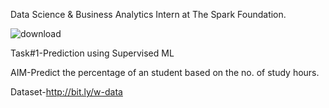 Data Science & Business Analytics Intern at The Spark Foundation.



![download](https://user-images.githubusercontent.com/77093477/122363001-39569c00-cf76-11eb-9f3d-69c03961c83c.png)


Task#1-Prediction using Supervised ML


AIM-Predict the percentage of an student based on the no. of study hours.


Dataset-http://bit.ly/w-data
